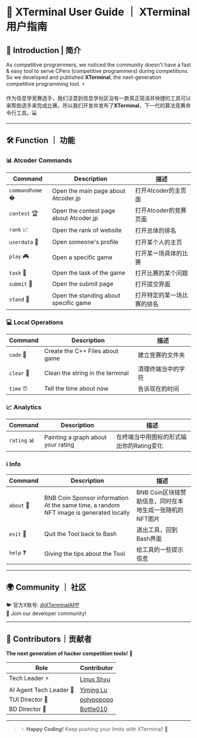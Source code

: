 # 🚀 XTerminal User Guide ｜ XTerminal 用户指南

## 🌟 Introduction | 简介

As competitive programmers, we noticed the community doesn't have a fast & easy tool to serve CPers (competitive programmers) during competitions. So we developed and published **XTerminal**, the next-generation competitive programming tool. ⚡

作为信息学竞赛选手，我们注意到信息学社区没有一款真正简洁并快捷的工具可以来帮助选手来完成比赛，所以我们开发并发布了**XTerminal**，下一代的算法竞赛命令行工具。💻

---

## 🛠️ Function ｜ 功能

### 📊 Atcoder Commands
| Command       | Description | 描述 |
|--------------|------------|------|
| `commandhome` �️ | Open the main page about Atcoder.jp | 打开Atcoder的主页面 |
| `contest` 🏆 | Open the contest page about Atcoder.jp | 打开Atcoder的竞赛页面 |
| `rank` 📈 | Open the rank of website | 打开总体的排名 |
| `userdata` 👤 | Open someone's profile | 打开某个人的主页 |
| `play` 🎮 | Open a specific game | 打开某一场具体的比赛 |
| `task` 📝 | Open the task of the game | 打开比赛的某个问题 |
| `submit` 🚀 | Open the submit page | 打开提交界面 |
| `stand` 🏅 | Open the standing about specific game | 打开特定的某一场比赛的排名 |

### 💻 Local Operations
| Command | Description | 描述 |
|--------|------------|------|
| `code` 📂 | Create the C++ Files about game | 建立竞赛的文件夹 |
| `clear` 🧹 | Clean the string in the terminal | 清理终端当中的字符 |
| `time` ⏰ | Tell the time about now | 告诉现在的时间 |

### 📈 Analytics
| Command | Description | 描述 |
|--------|------------|------|
| `rating` 📊 | Painting a graph about your rating | 在终端当中用图标的形式输出你的Rating变化 |

### ℹ️ Info
| Command | Description | 描述 |
|--------|------------|------|
| `about` 💖 | BNB Coin Sponsor information At the same time, a random NFT image is generated locally| BNB Coin区块链赞助信息，同时在本地生成一张随机的NFT图片 |
| `exit` 🚪 | Quit the Tool back to Bash | 退出工具，回到Bash界面 |
| `help` ❓ | Giving the tips about the Tool | 给工具的一些提示信息 |

---

## 🌍 Community ｜ 社区

🐦 官方X账号: [@XTerminalAPP](https://x.com/XTerminalApp)  
💬 Join our developer community!

---

## 👥 Contributors｜贡献者

**The next generation of hacker competition tools!** 👾

| Role | Contributor |
|------|------------|
| Tech Leader ⚡ | [Linus Shyu](https://github.com/Linus-Shyu) |
| AI Agent Tech Leader 🤖 | [Yiming Lu](https://github.com/aaravlu) |
| TUI Director 🎨 | [polypopopo](https://github.com/polypopopo) |
| BD Director 🤝 | [Bottle010](https://github.com/bottle010) |

---

> ✨ **Happy Coding!** Keep pushing your limits with XTerminal! 🚀
